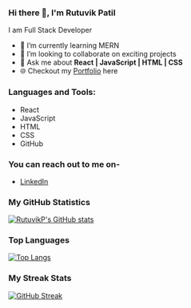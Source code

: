 ### Hi there 👋, I'm Rutuvik Patil
I am Full Stack Developer

- 🌱 I’m currently learning MERN
- 👯 I’m looking to collaborate on exciting projects
- 💬 Ask me about **React | JavaScript | HTML | CSS**
- 🌐 Checkout my [Portfolio](https://rutuvikp.github.io/) here


### Languages and Tools:
- React
- JavaScript
- HTML
- CSS
- GitHub

### You can reach out to me on-
- [LinkedIn](https://www.linkedin.com/in/rutuvikpatil)

### My GitHub Statistics
[![RutuvikP's GitHub stats](https://github-readme-stats.vercel.app/api?username=rutuvikp&theme=radical&show_icons=true)](https://github.com/rutuvikp/github-readme-stats)

### Top Languages
[![Top Langs](https://github-readme-stats.vercel.app/api/top-langs/?username=rutuvikp)](https://github.com/rutuvikp/github-readme-stats)

### My Streak Stats
[![GitHub Streak](https://streak-stats.demolab.com/?user=DenverCoder1&theme=tokyonight)](https://git.io/streak-stats)
